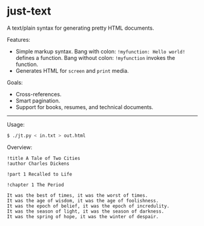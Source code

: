 just-text
=========

A text/plain syntax for generating pretty HTML documents.

Features:
* Simple markup syntax. Bang with colon: `!myfunction: Hello world!` defines a function. Bang without colon: `!myfunction` invokes the function.
* Generates HTML for `screen` and `print` media.

Goals:
* Cross-references.
* Smart pagination.
* Support for books, resumes, and technical documents.

---

Usage:
```sh
$ ./jt.py < in.txt > out.html
```

Overview:

```
!title A Tale of Two Cities
!author Charles Dickens

!part 1 Recalled to Life

!chapter 1 The Period

It was the best of times, it was the worst of times.
It was the age of wisdom, it was the age of foolishness.
It was the epoch of belief, it was the epoch of incredulity.
It was the season of light, it was the season of darkness.
It was the spring of hope, it was the winter of despair.
```
